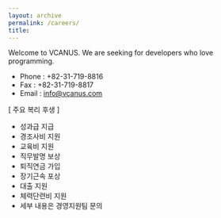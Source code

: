 ```yaml
---
layout: archive
permalink: /careers/
title: 
---
```


Welcome to VCANUS.
We are seeking for developers who love programming.

 - Phone : +82-31-719-8816
 - Fax : +82-31-719-8817
 - Email : info@vcanus.com


[ 주요 복리 후생 ]
- 성과급 지급
- 경조사비 지원
- 교육비 지원
- 직무발명 보상
- 퇴직연금 가입
- 장기근속 포상
- 대출 지원
- 체력단련비 지원
- 세부 내용은 경영지원팀 문의

